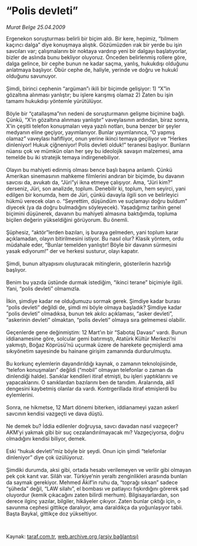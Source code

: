 # “Polis devleti”

*Murat Belge 25.04.2009*

<div class="taraf_structure_2col_1zq">
<div class="margen_n">



 <p>Ergenekon soruşturması belirli bir biçim aldı. Bir kere, hepimiz, “bilmem kaçıncı dalga” diye konuşmaya alıştık. Gözümüzden ırak bir yerde bu işin savcıları var; çalışmalarını bir noktaya vardırıp yeni bir dalgayı başlatıyorlar, bizler de aslında bunu bekliyor oluyoruz. Önceden belirlenmiş rollere göre, dalga gelince, bir cephe bunun ne kadar saçma, yanlış, hukukdışı olduğunu anlatmaya başlıyor. Öbür cephe de, haliyle, yerinde ve doğru ve hukukî olduğunu savunuyor. <br/><br/>Şimdi, birinci cephenin “argüman”ı ikili bir biçimde gelişiyor: 1) “X”in gözaltına alınması yanlıştır; bu işlere karışmış olamaz 2) Zaten bu işin tamamı hukukdışı yöntemle yürütülüyor. <br/><br/>Böyle bir “çatallaşma”nın nedeni de soruşturmanın gelişme biçimine bağlı. Çünkü, “X’in gözaltına alınması yanlıştır” vaveylasının ardından, biraz sonra, X’in çeşitli telefon konuşmaları veya yazılı notları, buna benzer bir şeyler medyanın eline geçiyor, yayımlanıyor. Bunlar yayımlanınca, “O yapmış olamaz” vaveylası hafifliyor, onun yerine ikinci temaya geçiliyor ve “Herkes dinleniyor! Hukuk çiğneniyor! Polis devleti olduk!” teranesi başlıyor. Bunların nüansı çok ve mümkün olan her şey bu ideolojik savaşın malzemesi, ama temelde bu iki stratejik temaya indirgenebiliyor. <br/><br/>Olayın bu mahiyeti edinmiş olması bence başlı başına anlamlı. Çünkü Amerikan sinemasının mahkeme filmlerini andıran bir biçimde, bu davanın savcısı da, avukatı da, “Jüri”yi ikna etmeye çalışıyor. Ama, “Jüri kim?” derseniz, Jüri, son analizde, toplum. Denebilir ki, toplum, hem seyirci, yani edilgen bir konumda, hem de Jüri, çünkü davayla ilgili son ve belirleyici hükmü verecek olan o. “Seyrettim, düşündüm ve suçlamayı doğru buldum” diyecek (ya da doğru bulmadığını söyleyecek). Yaşadığımız tarihin genel biçimini düşünerek, davanın bu mahiyeti almasına baktığımda, topluma biçilen değerin yükseldiğini görüyorum. Bu önemli. <br/><br/>Şüphesiz, “aktör”lerden bazıları, iş buraya gelmeden, yani toplum karar açıklamadan, olayın bitirilmesini istiyor. Bu nasıl olur? Klasik yöntem, ordu müdahale eder, “Bunlar temelden yanlıştır! Böyle bir davanın sürmesini yasak ediyorum!” der ve herkesi susturur, olayı kapatır. <br/><br/>Şimdi, bunun altyapısını oluşturacak mitinglerin, gösterilerin hazırlığı başlıyor. <br/><br/>Benim bu yazıda üstünde durmak istediğim, “ikinci terane” biçimiyle ilgili. Yani, “polis devleti” olmamızla. <br/><br/>İlkin, şimdiye kadar ne olduğumuzu sormak gerek. Şimdiye kadar burası “polis devleti” değildi de, şimdi mi böyle olmaya başladık? Şimdiye kadar “polis devleti” olmadıksa, bunun tek akılcı açıklaması, “asker devleti”, “askerinin devleti” olmaktan, “polis devleti” olmaya sıra gelmemesi olabilir. <br/><br/>Geçenlerde gene değinmiştim: 12 Mart’ın bir “Sabotaj Davası” vardı. Bunun iddianamesine göre, solcular gemi batırmıştı, Atatürk Kültür Merkezi’ni yakmıştı, Boğaz Köprüsü’nü uçurmak üzere de harekete geçmişlerdi ama sıkıyönetim sayesinde bu hainane girişim zamanında durdurulmuştu. <br/><br/>Bu korkunç eylemlerin dayandırıldığı kaynak, o zamanın teknolojisinde, “telefon konuşmaları” değildi (“mobil” olmayan telefonlar o zaman da dinlendiği halde). Sanıklar kendileri itiraf etmişti, bu işleri yaptıklarını ve yapacaklarını. O sanıklardan bazılarını ben de tanıdım. Aralarında, aklî dengesini kaybetmiş olanlar da vardı. Kontrgerillada itiraf etmişlerdi bu eylemlerini. <br/><br/>Sonra, ne hikmetse, 12 Mart dönemi biterken, iddianameyi yazan askerî savcının kendisi vazgeçti ve dava düştü. <br/><br/>Ne demek bu? İddia edilenler doğruysa, savcı davadan nasıl vazgeçer? AKM’yi yakmak gibi bir suç cezalandırılmayacak mı? Vazgeçiyorsa, doğru olmadığını kendisi biliyor, demek. <br/><br/>Eski “hukuk devleti”miz böyle bir şeydi. Onun için şimdi “telefonlar dinleniyor” diye çok üzülüyoruz. <br/><br/>Şimdiki durumda, aksi gibi, ortada hesabı verilemeyen ve verilir gibi olmayan pek çok kanıt var. Silâh var. Türkiye’nin yeraltı zenginlikleri arasında bunları da saymak gerekiyor. Mehmed Âkif’in ruhu da, “toprağı sıksan” sadece “şüheda” değil, “LAW silahı”, el bombası ve patlayıcı fışkırdığını görerek şad oluyordur (kemik çıkacağını zaten bilirdi merhum). Bilgisayarlardan, son derece ilginç yazılar, bilgiler, hikâyeler çıkıyor. Zaten bunlar çıktığı için, o savunma cephesi gittikçe daralıyor, ama daraldıkça da yoğunlaşıyor tabii. Başta Baykal, gittikçe doz yükseltiyor.</p>

<br/>


<div id="taraf_not">
</div>

</div>


</div>

Kaynak: [taraf.com.tr](http://taraf.com.tr:80/makale/5208.htm), [web.archive.org (arşiv bağlantısı)](http://web.archive.org/web/20090430092128/http://taraf.com.tr:80/makale/5208.htm)
